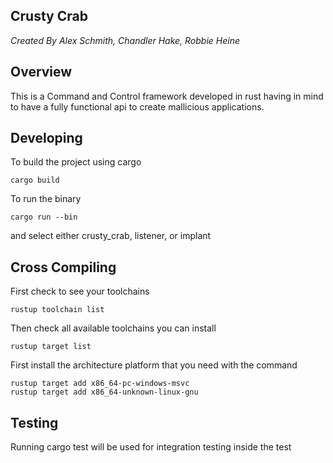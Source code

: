 ## Crusty Crab
*Created By Alex Schmith, Chandler Hake, Robbie Heine*

## Overview
This is a Command and Control framework developed in rust having in mind to have a fully functional api to create mallicious applications. 


## Developing 

To build the project using cargo
```
cargo build 
```

To run the binary 
```
cargo run --bin 
```
and select either crusty\_crab, listener, or implant


## Cross Compiling


First check to see your toolchains
```
rustup toolchain list
```

Then check all available toolchains you can install
```
rustup target list
```

First install the architecture platform that you need with the command

```
rustup target add x86_64-pc-windows-msvc
rustup target add x86_64-unknown-linux-gnu
```

## Testing 

Running cargo test will be used for integration testing inside the test


